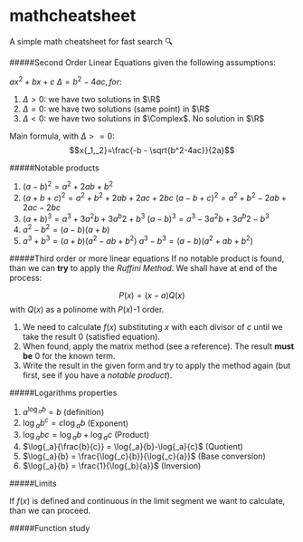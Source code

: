 # mathcheatsheet
A simple math cheatsheet for fast search 🔍  

#####Second Order Linear Equations
given the following assumptions:

$ax^2+bx+c$ $\Delta = b^2 - 4ac, for:$
1) $\Delta > 0 :$ we have two solutions in $\R$
2) $\Delta = 0 :$ we have two solutions (same point) in $\R$
3) $\Delta < 0 :$ we have two solutions in $\Complex$. No solution in $\R$

Main formula, with $\Delta>=0$: $$x{_1,_2}=\frac{-b - \sqrt{b^2-4ac}}{2a}$$

#####Notable products
1) $(a-b)^2 = a^2+2ab+b^2$ 
2) $(a+b+c)^2 = a^2+b^2+2ab+2ac+2bc$
   $(a-b+c)^2 = a^2+b^2-2ab+2ac-2bc$
3) $(a+b)^3 = a^3+3a^2b+3a^b2+b^3$
   $(a-b)^3 = a^3-3a^2b+3a^b2-b^3$
4) $a^2-b^2 = (a-b)(a+b)$
5) $a^3+b^3 = (a+b)(a^2-ab+b^2)$
   $a^3-b^3 = (a-b)(a^2+ab+b^2)$

#####Third order or more linear equations
If no notable product is found, than we can **try** to apply the *Ruffini Method*. We shall have at end of the process:

  $$P(x)=(x-a)Q(x)$$ with $Q(x)$ as a polinome with $P(x)$-1 order.

1) We need to calculate $f(x)$ substituting $x$ with each divisor of $c$ until we take the result 0 (satisfied equation).
2) When found, apply the matrix method (see a reference). The result **must be** 0 for the known term.
3) Write the result in the given form and try to apply the method again (but first, see if you have a *notable product*).

#####Logarithms properties
1) $a^{\log{_a}{b}} = b$ (definition)
2) $\log{_a}{b^c} = c\log{_a}{b}$ (Exponent)
3) $\log{_a}{bc} = \log{_a}{b}+\log{_a}{c}$ (Product)
4) $\log{_a}{\frac{b}{c}} = \log{_a}{b}-\log{_a}{c}$ (Quotient)
5) $\log{_a}{b} = \frac{\log{_c}{b}}{\log{_c}{a}}$ (Base conversion)
6) $\log{_a}{b} = \frac{1}{\log{_b}{a}}$ (Inversion)

#####Limits

If $f(x)$ is defined and continuous in the limit segment we want to calculate, than we can proceed.

#####Function study

